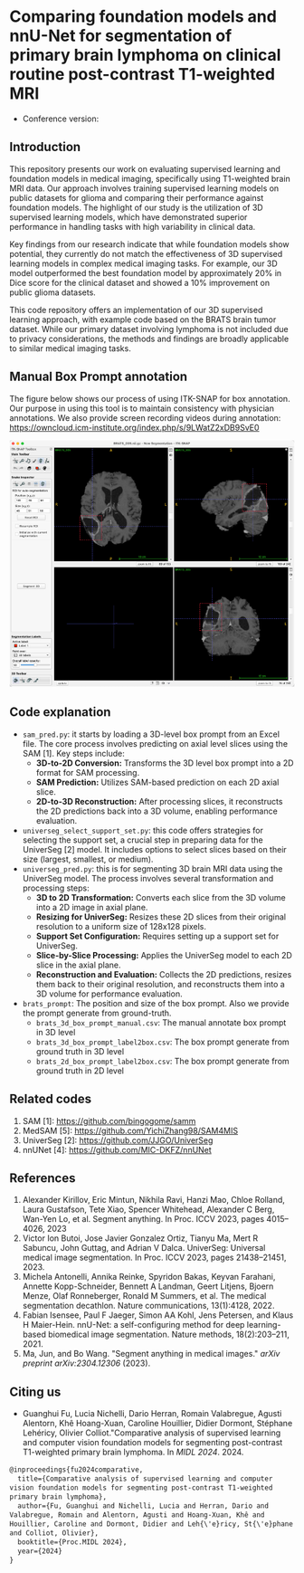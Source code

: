 # Comparing foundation models and nnU-Net for segmentation of primary brain lymphoma on clinical routine post-contrast T1-weighted MRI

* Conference version:

## Introduction

This repository presents our work on evaluating supervised learning and foundation models in medical imaging, specifically using T1-weighted brain MRI data. Our approach involves training supervised learning models on public datasets for glioma and comparing their performance against foundation models. The highlight of our study is the utilization of 3D supervised learning models, which have demonstrated superior performance in handling tasks with high variability in clinical data.

Key findings from our research indicate that while foundation models show potential, they currently do not match the effectiveness of 3D supervised learning models in complex medical imaging tasks. For example, our 3D model outperformed the best foundation model by approximately 20% in Dice score for the clinical dataset and showed a 10% improvement on public glioma datasets.

This code repository offers an implementation of our 3D supervised learning approach, with example code based on the BRATS brain tumor dataset. While our primary dataset involving lymphoma is not included due to privacy considerations, the methods and findings are broadly applicable to similar medical imaging tasks. 

## Manual Box Prompt annotation

The figure below shows our process of using ITK-SNAP for box annotation. Our purpose in using this tool is to maintain consistency with physician annotations.
We also provide screen recording videos during annotation: https://owncloud.icm-institute.org/index.php/s/9LWatZ2xDB9SvE0

![manual_box](https://github.com/GuanghuiFU/medical_cv_foundation_eval/blob/main/manual_box_prompt.png)

## Code explanation

* `sam_pred.py`: it starts by loading a 3D-level box prompt from an Excel file. The core process involves predicting on axial level slices using the SAM [1]. Key steps include:
  * **3D-to-2D Conversion:** Transforms the 3D level box prompt into a 2D format for SAM processing.
  * **SAM Prediction:** Utilizes SAM-based prediction on each 2D axial slice.
  * **2D-to-3D Reconstruction:** After processing slices, it reconstructs the 2D predictions back into a 3D volume, enabling performance evaluation.
* `universeg_select_support_set.py`: this code offers strategies for selecting the support set, a crucial step in preparing data for the UniverSeg [2] model. It includes options to select slices based on their size (largest, smallest, or medium). 
* `universeg_pred.py`: this is for segmenting 3D brain MRI data using the UniverSeg model. The process involves several transformation and processing steps:
  * **3D to 2D Transformation:** Converts each slice from the 3D volume into a 2D image in axial plane.
  * **Resizing for UniverSeg:** Resizes these 2D slices from their original resolution to a uniform size of 128x128 pixels.
  * **Support Set Configuration:** Requires setting up a support set for UniverSeg.
  * **Slice-by-Slice Processing:** Applies the UniverSeg model to each 2D slice in the axial plane.
  * **Reconstruction and Evaluation:** Collects the 2D predictions, resizes them back to their original resolution, and reconstructs them into a 3D volume for performance evaluation.
* `brats_prompt`: The position and size of the box prompt. Also we provide the prompt generate from ground-truth.
  * `brats_3d_box_prompt_manual.csv`: The manual annotate box prompt in 3D level
  * `brats_3d_box_prompt_label2box.csv`: The box prompt generate from ground truth in 3D level
  * `brats_2d_box_prompt_label2box.csv`: The box prompt generate from ground truth in 2D level

## Related codes

1. SAM [1]: https://github.com/bingogome/samm
2. MedSAM [5]: https://github.com/YichiZhang98/SAM4MIS
3. UniverSeg [2]: https://github.com/JJGO/UniverSeg
4. nnUNet [4]: https://github.com/MIC-DKFZ/nnUNet

## References

1. Alexander Kirillov, Eric Mintun, Nikhila Ravi, Hanzi Mao, Chloe Rolland, Laura Gustafson, Tete Xiao, Spencer Whitehead, Alexander C Berg, Wan-Yen Lo, et al. Segment anything. In Proc. ICCV 2023, pages 4015–4026, 2023
2. Victor Ion Butoi, Jose Javier Gonzalez Ortiz, Tianyu Ma, Mert R Sabuncu, John Guttag, and Adrian V Dalca. UniverSeg: Universal medical image segmentation. In Proc. ICCV 2023, pages 21438–21451, 2023.
3. Michela Antonelli, Annika Reinke, Spyridon Bakas, Keyvan Farahani, Annette Kopp-Schneider, Bennett A Landman, Geert Litjens, Bjoern Menze, Olaf Ronneberger, Ronald M Summers, et al. The medical segmentation decathlon. Nature communications, 13(1):4128, 2022.
4. Fabian Isensee, Paul F Jaeger, Simon AA Kohl, Jens Petersen, and Klaus H Maier-Hein. nnU-Net: a self-configuring method for deep learning-based biomedical image segmentation. Nature methods, 18(2):203–211, 2021.
5. Ma, Jun, and Bo Wang. "Segment anything in medical images." *arXiv preprint arXiv:2304.12306* (2023).

## Citing us

* Guanghui Fu, Lucia Nichelli, Dario Herran, Romain Valabregue, Agusti Alentorn, Khê Hoang-Xuan, Caroline Houillier, Didier Dormont, Stéphane Lehéricy, Olivier Colliot."Comparative analysis of supervised learning and computer vision foundation models for segmenting post-contrast T1-weighted primary brain lymphoma. In *MIDL 2024*. 2024.

```
@inproceedings{fu2024comparative,
  title={Comparative analysis of supervised learning and computer vision foundation models for segmenting post-contrast T1-weighted primary brain lymphoma},
  author={Fu, Guanghui and Nichelli, Lucia and Herran, Dario and Valabregue, Romain and Alentorn, Agusti and Hoang-Xuan, Khê and Houillier, Caroline and Dormont, Didier and Leh{\'e}ricy, St{\'e}phane and Colliot, Olivier},
  booktitle={Proc.MIDL 2024},
  year={2024}
}
```
